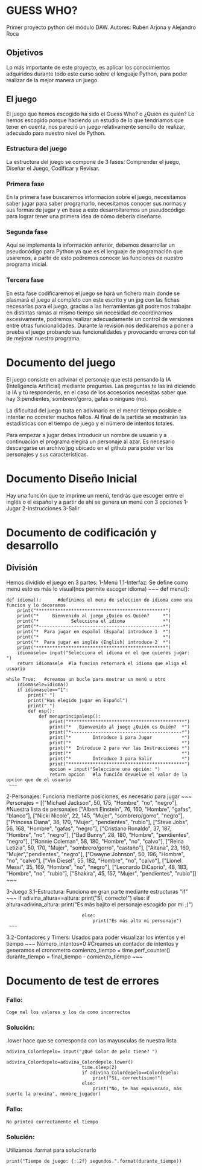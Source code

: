 # GUESS WHO?
Primer proyecto python del módulo DAW. Autores: Rubén Arjona y Alejandro Roca

## Objetivos
Lo más importante de este proyecto, es aplicar los conocimientos adquiridos durante todo este curso sobre el lenguaje Python, para poder realizar de la mejor manera un juego.

## El juego
El juego que hemos escogido ha sido el Guess Who? o ¿Quién es quién? Lo hemos escogido porque haciendo un estudio de lo que tendríamos que tener en cuenta, nos pareció un juego relativamente sencillo de realizar, adecuado para nuestro nivel de Python.

### Estructura del juego
La estructura del juego se compone de 3 fases: Comprender el juego, Diseñar el Juego, Codificar y Revisar.

### Primera fase
En la primera fase buscaremos información sobre el juego, necesitamos saber jugar para saber programarlo, necesitamos conocer sus normas y sus formas de jugar y en base a esto desarrollaremos un pseudocódigo para lograr tener una primera idea de cómo debería diseñarse.


### Segunda fase
Aquí se implementa la información anterior, debemos desarrollar un pseudocódigo para Python ya que es el lenguaje de programación que usaremos, a partir de esto podremos conocer las funciones de nuestro programa inicial.


### Tercera fase
En esta fase codificaremos el juego se hará un fichero main donde se plasmará el juego al completo con este escrito y un jpg con las fichas
necesarias para el juego, gracias a las herramientas git podremos trabajar en distintas ramas al mismo tiempo sin necesidad de coordinarnos
excesivamente, podremos realizar adecuadamente un control de versiones entre otras funcionalidades. Durante la revisión nos dedicaremos a poner a
prueba el juego probando sus funcionalidades y provocando errores con tal de mejorar nuestro programa.



# Documento del juego

El juego consiste en adivinar el personaje que está pensando la IA (Inteligencia Artificial) mediante preguntas. Las preguntas te las irá diciendo la IA y tú responderás, en el caso de los accesorios necesitas saber que hay 3:pendientes, sombrero/gorro, gafas o ninguno (no).

La dificultad del juego trata en adivinarlo en el menor tiempo posible e intentar no cometer muchos fallos. Al final de la partida se mostrarán las estadísticas con el tiempo de juego y el número de intentos totales.

Para empezar a jugar debes introducir un nombre de usuario y a continuación el programa elegirá un personaje al azar. Es necesario descargarse un archivo jpg ubicado en el github para poder ver los personajes y sus características.


# Documento Diseño Inicial

Hay una función que te imprime un menú, tendrás que escoger entre el inglés o el español y a partir de ahí se genera un menú con 3 opciones 
1-Jugar 
2-Instrucciones
3-Salir







# Documento de codificación y desarrollo
## División
Hemos dividido el juego en 3 partes:
1-Menú
 1.1-Interfaz: Se define como menú esto es más lo visual(nos permite escoger idioma)
     ~~~
    def menu():

    def idioma():      #definimos el menu de seleccion de idioma como una funcion y lo decoramos
        print("************************************************")
        print("*     Bienvenido al juego ¿Quién es Quién?     *")
        print("*            Selecciona el idioma              *")
        print("*----------------------------------------------*")
        print("*  Para jugar en español (España) introduce 1  *")
        print("*                                              *")
        print("*  Para jugar en inglés (English) introduce 2  *")
        print("************************************************")
        idiomasele= input("Selecciona el idioma en el que quieres jugar: ")  
        return idiomasele  #la funcion retornará el idioma que eliga el usuario

    while True:   #creamos un bucle para mostrar un menú u otro
        idiomasele=idioma()
        if idiomasele=="1":
            print(" ")
            print("Has elegido jugar en Español")
            print(" ")
            def esp():
                def menuprincipalesp():
                    print("*******************************************")
                    print("*   Bienvenido al juego ¿Quién es Quién?  *")
                    print("*-----------------------------------------*")
                    print("*        Introduce 1 para Jugar           *")
                    print("*                                         *")
                    print("*  Introduce 2 para ver las Instrucciones *")
                    print("*                                         *")
                    print("*        Introduce 3 para Salir           *")
                    print("*******************************************")
                    opcion = input("Seleccione una opción: ")
                    return opcion   #la función devuelve el valor de la opcion que de el usuario
     ~~~

2-Personajes: Funciona mediante posiciones, es necesario para jugar
     ~~~
     Personajes = [["Michael Jackson",  50, 175, "Hombre", "no", "negro"], #Nuestra lista de personajes
                                    ["Albert Einstein", 76, 160, "Hombre", "gafas", "blanco"],
                                    ["Nicki Nicole", 22, 145, "Mujer", "sombrero/gorro", "negro"],
                                    ["Princesa Diana", 36, 170, "Mujer", "pendientes", "rubio"],
                                    ["Steve Jobs", 56, 168, "Hombre", "gafas", "negro"],
                                    ["Cristiano Ronaldo", 37, 187, "Hombre", "no", "negro"],
                                    ["Bad Bunny",  28, 180, "Hombre", "pendientes", "negro"],
                                    ["Ronnie Coleman", 58, 180, "Hombre", "no", "calvo"],
                                    ["Reina Letizia", 50, 170, "Mujer", "sombrero/gorro", "castaño"],
                                    ["Aitana", 23, 160, "Mujer","pendientes", "negro"],
                                    ["Dwayne Johnson", 50, 196, "Hombre", "no", "calvo"],
                                    ["Vin Diesel", 55, 182, "Hombre", "no", "calvo"],
                                    ["Lionel Messi",  35, 169, "Hombre", "no",  "negro"],
                                    ["Leonardo DiCaprio", 48, 183, "Hombre", "no", "rubio"],
                                    ["Shakira", 45, 157, "Mujer", "pendientes", "rubio"]]
     ~~~

3-Juego 
3.1-Estructura: Funciona en gran parte mediante estructuras "if"
     ~~~
     if adivina_altura==altura:
                                print("Sí, correcto!")
                            else:
                                 if altura<adivina_altura:
                                 print("Es más bajito el personaje escogido por mi ;)")

                                else: 
                                    print("Es más alto mi personaje")
     ~~~
3.2-Contadores y Timers: Usados para poder visualizar los intentos y el tiempo
     ~~~
     Número_intentos=0 #Creamos un contador de intentos y generamos el cronometro
     comienzo_tiempo = time.perf_counter()
     durante_tiempo = final_tiempo - comienzo_tiempo
     ~~~
     

# Documento de test de errores
### Fallo:
~~~
Coge mal los valores y los da como incorrectos
~~~
### Solución:
.lower hace que se corresponda con las mayusculas de nuestra lista
~~~
adivina_Colordepelo= input("¿Qué Color de pelo tiene? ")
                            adivina_Colordepelo=adivina_Colordepelo.lower()
                            time.sleep(2)
                            if adivina_Colordepelo==Colordepelo:
                                print("Sí, correctísimo!")
                            else:
                                print("No, te has equivocado, más suerte la proxima", nombre_jugador)
~~~

### Fallo:
~~~
No printea correctamente el tiempo
~~~
### Solución:
Utilizamos .format para solucionarlo
~~~
print("Tiempo de juego: {:.2f} segundos.".format(durante_tiempo))
~~~

